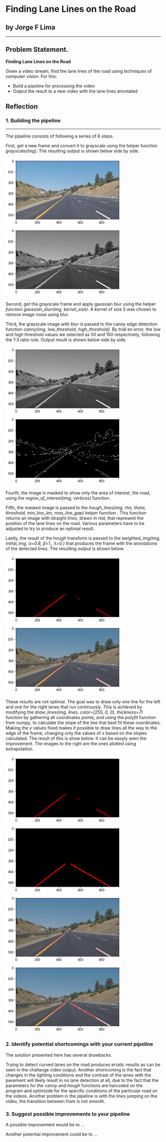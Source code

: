 # Finding Lane Lines on the Road

## by Jorge F Lima

---
## Problem Statement.


**Finding Lane Lines on the Road**

Given a video stream, find the lane lines of the road 
using techniques of computer vision. 
For this:
* Build a pipeline for processing the video
* Output the result to a new video with the lane lines annotated



[image1]: /test_images/lanes.png "New frame"
[image2]: /test_images/gray.png "Grayscale"
[image3]: /test_images/blur.png "Grayscale blur"
[image4]: /test_images/canny.png "Canny edges"
[image5]: /test_images/cannyWmask.png "Canny edges with mask"
[image6]: /test_images/hough.png "Hough with extrapolation"
[image7]: /test_images/houghNoExtrapolatiom.png "Hough with no extrapolation"
[image8]: /test_images/Full_line_extrapolation.png "Final result with extrapolation"
[image9]: /test_images/Full_line_noextrapolation.png "Final result without extrapolation"
## Reflection

### 1. Building the pipeline
---

The pipeline consists of following a series of 6 steps.

First, get a new frame and convert it to grayscale using the helper function *_grayscale(img)_*. 
The resulting output is shown below side by side.

![alt-text][image1] ![alt-text][image2]


Second, get the grayscale frame and apply gaussian blur using the helper *_function gaussian_blur(img, kernel_size)_*. A kernel of size 5 was chosen to remove image noise using blur.


Third, the grayscale image with blur is passed to the canny edge detection function *_canny(img, low_threshold, high_threshold)_*.
By trial en error, the low and high threshold values we selected as 50 and 150 respectively, following the 1:3 ratio rule. Output result is shown below side by side.

![alt-text][image3] ![alt-text][image4]


Fourth, the image is masked to show only the area of interest, the road, using the *_region_of_interest(img, vertices)_* function.


Fifth, the masked image is passed to the *_hough_lines(img, rho, theta, threshold, min_line_len, max_line_gap)_* helper function
. This function returns an image with straight lines, drawn in red, that represent the position of the lane lines on the road. Various parameters have to be adjusted to try to produce an optimal result.


Lastly, the result of the hough transform is passed to the *_weighted_img(img, initial_img, α=0.8, β=1., λ=0.)_* that produces the frame with the annotations of the detected lines. The resulting output is shown below.

![alt-text][image7] ![alt-text][image9]


These results are not optimal. The goal was to draw only one line for the left and one for the right lanes that run continuosly. This is achieved by modifying the *_draw_lines(img, lines, color=[255, 0, 0], thickness=7)_* function by gathering all coordinates points, and using the *_polyfit_* function from *_numpy_*, to calculate the slope of the line that best fit these coordinates. Making the *_y_* values fixed makes it possible to draw lines all the way to the edge of the frame, changing only the values of x based on the slopes calculated. The result of this is show below. It can be easyly seen the improvement. The images to the right are the ones plotted using extrapolation.

![alt-text][image7] ![alt-text][image6]
![alt-text][image9] ![alt-text][image8]

### 2. Identify potential shortcomings with your current pipeline


The solution presented here has several drawbacks.

Trying to detect curved lanes on the road produces erratic results as can be seen in the challange video output. 
Another shortcoming is the fact that changes in the lighting conditions and the contrast of the lanes with the pavement will likely result in no lane detection at all, due to the fact that the parameters for the *_canny_* and *_hough_* functions are harcoded on the program and optimizde for the specific conditions of the particular road on the videos. Another problem in the pipeline is with the lines jumping on the video, the transition between fram is not smooth.


### 3. Suggest possible improvements to your pipeline

A possible improvement would be to ...

Another potential improvement could be to ...

